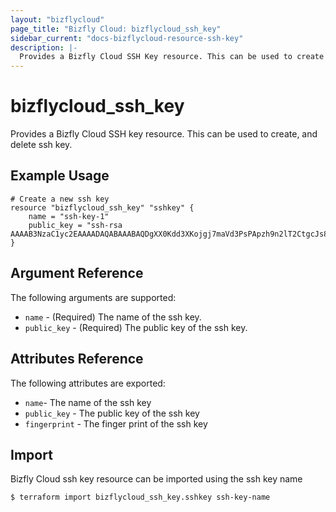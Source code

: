 ```yaml
---
layout: "bizflycloud"
page_title: "Bizfly Cloud: bizflycloud_ssh_key"
sidebar_current: "docs-bizflycloud-resource-ssh-key"
description: |-
  Provides a Bizfly Cloud SSH Key resource. This can be used to create and delete ssh key.
---
```


# bizflycloud\_ssh_key

Provides a Bizfly Cloud SSH key resource. This can be used to create,
and delete ssh key.
## Example Usage

```hcl
# Create a new ssh key
resource "bizflycloud_ssh_key" "sshkey" {
    name = "ssh-key-1"
    public_key = "ssh-rsa AAAAB3NzaC1yc2EAAAADAQABAAABAQDgXX0Kdd3XKojgj7maVd3PsPApzh9n2lT2CtgcJs8jw9i3mit5SZu02QFS772Pa9VdGeSjbqxtADLRpnuigW5ii0dHBQTgWqx593Cs7QKRhyRPb88u0TFCZynRwfMRnb6qngiKoWp5TtaHuIY+7kS8SyqNVIwoCYlr9a4ePX8rwydf9crhJocgKb2LgQkdW3TBE5QAvxbruYlj201jjXFeE5BtE4QER0QyY5MqW8MAgG98N3w95pKIffhHZ4TO4A3zgpWbNn1ROproZgV+9COzZ7WYuvPWqWdLAntd9b1/lLnDrDHXa/lrefJXJVamhz4i1cfIZ/p+aFWG0a7DpL5b"
}
```

## Argument Reference

The following arguments are supported:

* `name` - (Required) The name of the ssh key.
* `public_key` - (Required) The public key of the ssh key.


## Attributes Reference

The following attributes are exported:

* `name`- The name of the ssh key
* `public_key` - The public key of the ssh key
* `fingerprint` - The finger print of the ssh key

## Import

Bizfly Cloud ssh key resource can be imported using the ssh key name

```
$ terraform import bizflycloud_ssh_key.sshkey ssh-key-name
```